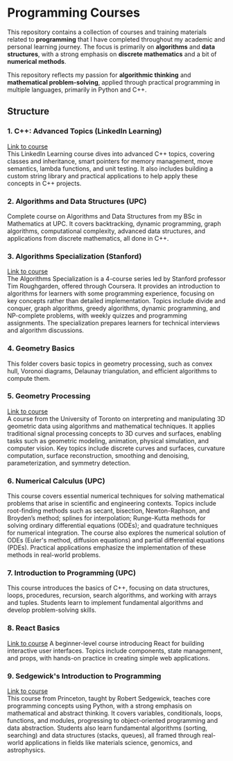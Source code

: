 # Programming Courses

This repository contains a collection of courses and training materials related to **programming** that I have completed throughout my academic and personal learning journey. The focus is primarily on **algorithms** and **data structures**, with a strong emphasis on **discrete mathematics** and a bit of **numerical methods**.

This repository reflects my passion for **algorithmic thinking** and **mathematical problem-solving**, applied through practical programming in multiple languages, primarily in Python and C++.

## Structure

### 1. **C++: Advanced Topics** (LinkedIn Learning)  
[Link to course](https://www.linkedin.com/learning/c-plus-plus-advanced-topics)  
This LinkedIn Learning course dives into advanced C++ topics, covering classes and inheritance, smart pointers for memory management, move semantics, lambda functions, and unit testing. It also includes building a custom string library and practical applications to help apply these concepts in C++ projects.

### 2. **Algorithms and Data Structures** (UPC)  
Complete course on Algorithms and Data Structures from my BSc in Mathematics at UPC. It covers backtracking, dynamic programming, graph algorithms, computational complexity, advanced data structures, and applications from discrete mathematics, all done in C++.

### 3. **Algorithms Specialization** (Stanford)  
[Link to course](https://www.coursera.org/specializations/algorithms)  
The Algorithms Specialization is a 4-course series led by Stanford professor Tim Roughgarden, offered through Coursera. It provides an introduction to algorithms for learners with some programming experience, focusing on key concepts rather than detailed implementation. Topics include divide and conquer, graph algorithms, greedy algorithms, dynamic programming, and NP-complete problems, with weekly quizzes and programming assignments. The specialization prepares learners for technical interviews and algorithm discussions.

### 4. **Geometry Basics**  
This folder covers basic topics in geometry processing, such as convex hull, Voronoi diagrams, Delaunay triangulation, and efficient algorithms to compute them.

### 5. **Geometry Processing**
[Link to course](https://artsci.calendar.utoronto.ca/course/csc419h1)  
A course from the University of Toronto on interpreting and manipulating 3D geometric data using algorithms and mathematical techniques. It applies traditional signal processing concepts to 3D curves and surfaces, enabling tasks such as geometric modeling, animation, physical simulation, and computer vision. Key topics include discrete curves and surfaces, curvature computation, surface reconstruction, smoothing and denoising, parameterization, and symmetry detection.

### 6. **Numerical Calculus** (UPC)  
This course covers essential numerical techniques for solving mathematical problems that arise in scientific and engineering contexts. Topics include root-finding methods such as secant, bisection, Newton-Raphson, and Broyden’s method; splines for interpolation; Runge-Kutta methods for solving ordinary differential equations (ODEs); and quadrature techniques for numerical integration. The course also explores the numerical solution of ODEs (Euler's method, diffusion equations) and partial differential equations (PDEs). Practical applications emphasize the implementation of these methods in real-world problems.

### 7. **Introduction to Programming** (UPC)  
This course introduces the basics of C++, focusing on data structures, loops, procedures, recursion, search algorithms, and working with arrays and tuples. Students learn to implement fundamental algorithms and develop problem-solving skills.

### 8. **React Basics**
[Link to course](https://www.udemy.com/course/react-js-para-principiantes-desde-cero-curso-gratuito/)
A beginner-level course introducing React for building interactive user interfaces. Topics include components, state management, and props, with hands-on practice in creating simple web applications.

### 9. **Sedgewick's Introduction to Programming**  
[Link to course](https://introcs.cs.princeton.edu/python/home/)  
This course from Princeton, taught by Robert Sedgewick, teaches core programming concepts using Python, with a strong emphasis on mathematical and abstract thinking. It covers variables, conditionals, loops, functions, and modules, progressing to object-oriented programming and data abstraction. Students also learn fundamental algorithms (sorting, searching) and data structures (stacks, queues), all framed through real-world applications in fields like materials science, genomics, and astrophysics.
